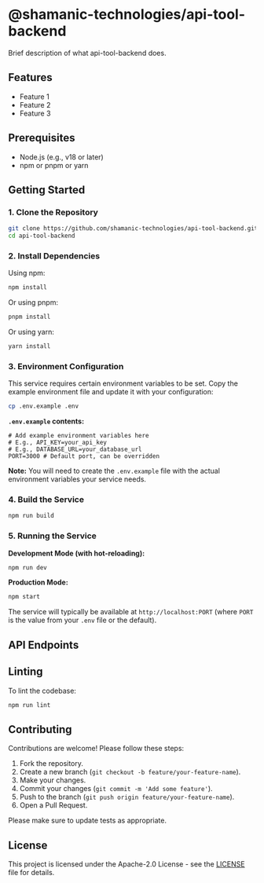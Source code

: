 # @shamanic-technologies/api-tool-backend

<!-- Add a concise one-liner description of your project here -->
Brief description of what api-tool-backend does.

## Features

<!-- List the key features of your service -->
- Feature 1
- Feature 2
- Feature 3

## Prerequisites

<!-- List any software/tools users need to have installed before they can use your project -->
- Node.js (e.g., v18 or later)
- npm or pnpm or yarn

## Getting Started

### 1. Clone the Repository

```bash
git clone https://github.com/shamanic-technologies/api-tool-backend.git
cd api-tool-backend
```

### 2. Install Dependencies

Using npm:
```bash
npm install
```

Or using pnpm:
```bash
pnpm install
```

Or using yarn:
```bash
yarn install
```

### 3. Environment Configuration

This service requires certain environment variables to be set. Copy the example environment file and update it with your configuration:

```bash
cp .env.example .env
```

**`.env.example` contents:**
```env
# Add example environment variables here
# E.g., API_KEY=your_api_key
# E.g., DATABASE_URL=your_database_url
PORT=3000 # Default port, can be overridden
```

**Note:** You will need to create the `.env.example` file with the actual environment variables your service needs.

### 4. Build the Service

```bash
npm run build
```

### 5. Running the Service

**Development Mode (with hot-reloading):**
```bash
npm run dev
```

**Production Mode:**
```bash
npm start
```

The service will typically be available at `http://localhost:PORT` (where `PORT` is the value from your `.env` file or the default).

## API Endpoints

<!-- Document your API endpoints here. Be detailed. -->
<!-- Example:
### `GET /api/v1/items`
- **Description:** Retrieves a list of items.
- **Query Parameters:**
    - `limit` (number, optional): Maximum number of items to return.
    - `offset` (number, optional): Number of items to skip.
- **Response:**
    - `200 OK`: `[{ "id": "...", "name": "..." }]`
    - `500 Internal Server Error`: If an error occurs.
-->

## Linting

To lint the codebase:
```bash
npm run lint
```

## Contributing

Contributions are welcome! Please follow these steps:
1. Fork the repository.
2. Create a new branch (`git checkout -b feature/your-feature-name`).
3. Make your changes.
4. Commit your changes (`git commit -m 'Add some feature'`).
5. Push to the branch (`git push origin feature/your-feature-name`).
6. Open a Pull Request.

Please make sure to update tests as appropriate.

## License

This project is licensed under the Apache-2.0 License - see the [LICENSE](LICENSE) file for details. 